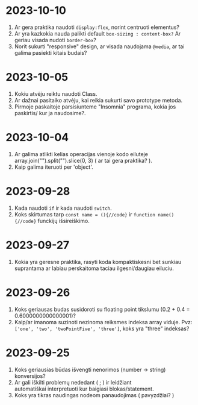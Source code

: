 # 2023-10-10
1. Ar gera praktika naudoti `display:flex`, norint centruoti elementus?
2. Ar yra kazkokia nauda palikti default `box-sizing : content-box?` Ar geriau visada nudoti `border-box`?
3. Norit sukurti "responsive" design, ar visada naudojama `@media`, ar tai galima pasiekti kitais budais?

# 2023-10-05
1. Kokiu atvėju reiktu naudoti Class.
2. Ar dažnai pasitaiko atvėju, kai reikia sukurti savo prototype metoda.
3. Pirmoje paskaitoje parsisiunteme "Insomnia" programa, kokia jos paskirtis/ kur ja naudosime?.

# 2023-10-04
1. Ar galima atlikti kelias operacijas vienoje kodo eiluteje array.join("").split("").slice(0, 3) ( ar tai gera praktika? ).
2. Kaip galima iteruoti per 'object'.

# 2023-09-28
1. Kada naudoti `if` ir kada naudoti `switch`.
2. Koks skirtumas tarp `const name = (){//code}` ir `function name(){//code}` funckijų išsireiškimo.

# 2023-09-27
1. Kokia yra geresne praktika, rasyti koda kompaktiskesni bet sunkiau suprantama ar labiau perskaitoma taciau ilgesni/daugiau eiluciu.

# 2023-09-26
1. Koks geriausas budas susidoroti su floating point tikslumu (0.2 + 0.4 = 0.6000000000000001)?
2. Kaip/ar imanoma suzinoti nezinoma reiksmes indeksa array viduje. Pvz:`['one', 'two', 'twoPointFive', 'three']`, koks yra "three" indeksas?

# 2023-09-25
1. Koks geriausias būdas išvengti nenorimos (number -> string) konversijos?
2. Ar gali iškilti problemų nededant ( ; ) ir leidžiant automatiškai interpretuoti kur baigiasi blokas/statement.
3. Koks yra tikras naudingas nodeom panaudojimas ( pavyzdžiai? )


